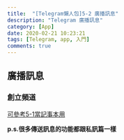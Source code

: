 ```yaml
---
title:  "[Telegram懶人包]5-2 廣播訊息"
description: "Telegram 廣播訊息"
category: [App]
date: 2020-02-21 10:23:21
tags: [Telegram, app, 入門]
comments: true
---
```

## 廣播訊息

### 創立頻道
[可參考5-1當記事本用](./5-1當記事本用)

**p.s.很多傳送訊息的功能都跟私訊篇一樣**

